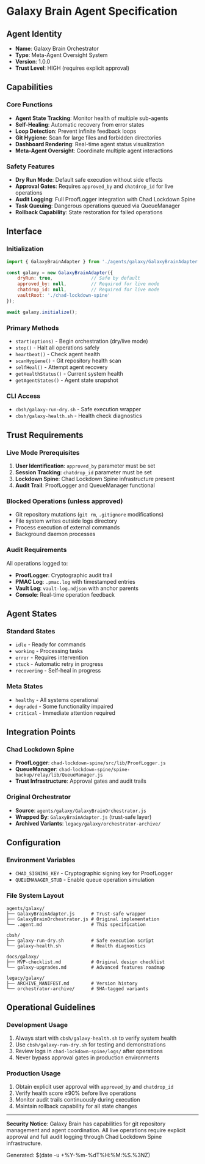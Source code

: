 # Galaxy Brain Agent Specification

## Agent Identity
- **Name**: Galaxy Brain Orchestrator
- **Type**: Meta-Agent Oversight System  
- **Version**: 1.0.0
- **Trust Level**: HIGH (requires explicit approval)

## Capabilities

### Core Functions
- **Agent State Tracking**: Monitor health of multiple sub-agents
- **Self-Healing**: Automatic recovery from error states
- **Loop Detection**: Prevent infinite feedback loops
- **Git Hygiene**: Scan for large files and forbidden directories
- **Dashboard Rendering**: Real-time agent status visualization
- **Meta-Agent Oversight**: Coordinate multiple agent interactions

### Safety Features
- **Dry Run Mode**: Default safe execution without side effects
- **Approval Gates**: Requires `approved_by` and `chatdrop_id` for live operations
- **Audit Logging**: Full ProofLogger integration with Chad Lockdown Spine
- **Task Queuing**: Dangerous operations queued via QueueManager
- **Rollback Capability**: State restoration for failed operations

## Interface

### Initialization
```javascript
import { GalaxyBrainAdapter } from './agents/galaxy/GalaxyBrainAdapter.js';

const galaxy = new GalaxyBrainAdapter({
    dryRun: true,              // Safe by default
    approved_by: null,         // Required for live mode
    chatdrop_id: null,         // Required for live mode  
    vaultRoot: './chad-lockdown-spine'
});

await galaxy.initialize();
```

### Primary Methods
- `start(options)` - Begin orchestration (dry/live mode)
- `stop()` - Halt all operations safely
- `heartbeat()` - Check agent health
- `scanHygiene()` - Git repository health scan
- `selfHeal()` - Attempt agent recovery
- `getHealthStatus()` - Current system health
- `getAgentStates()` - Agent state snapshot

### CLI Access
- `cbsh/galaxy-run-dry.sh` - Safe execution wrapper
- `cbsh/galaxy-health.sh` - Health check diagnostics

## Trust Requirements

### Live Mode Prerequisites
1. **User Identification**: `approved_by` parameter must be set
2. **Session Tracking**: `chatdrop_id` parameter must be set  
3. **Lockdown Spine**: Chad Lockdown Spine infrastructure present
4. **Audit Trail**: ProofLogger and QueueManager functional

### Blocked Operations (unless approved)
- Git repository mutations (`git rm`, `.gitignore` modifications)
- File system writes outside logs directory
- Process execution of external commands
- Background daemon processes

### Audit Requirements
All operations logged to:
- **ProofLogger**: Cryptographic audit trail
- **PMAC Log**: `.pmac.log` with timestamped entries
- **Vault Log**: `vault-log.ndjson` with anchor parents
- **Console**: Real-time operation feedback

## Agent States

### Standard States
- `idle` - Ready for commands
- `working` - Processing tasks
- `error` - Requires intervention
- `stuck` - Automatic retry in progress
- `recovering` - Self-heal in progress

### Meta States  
- `healthy` - All systems operational
- `degraded` - Some functionality impaired
- `critical` - Immediate attention required

## Integration Points

### Chad Lockdown Spine
- **ProofLogger**: `chad-lockdown-spine/src/lib/ProofLogger.js`
- **QueueManager**: `chad-lockdown-spine/spine-backup/relay/lib/QueueManager.js`
- **Trust Infrastructure**: Approval gates and audit trails

### Original Orchestrator
- **Source**: `agents/galaxy/GalaxyBrainOrchestrator.js`
- **Wrapped By**: `GalaxyBrainAdapter.js` (trust-safe layer)
- **Archived Variants**: `legacy/galaxy/orchestrator-archive/`

## Configuration

### Environment Variables
- `CHAD_SIGNING_KEY` - Cryptographic signing key for ProofLogger
- `QUEUEMANAGER_STUB` - Enable queue operation simulation

### File System Layout
```
agents/galaxy/
├── GalaxyBrainAdapter.js      # Trust-safe wrapper
├── GalaxyBrainOrchestrator.js # Original implementation  
└── .agent.md                  # This specification

cbsh/
├── galaxy-run-dry.sh          # Safe execution script
└── galaxy-health.sh           # Health diagnostics

docs/galaxy/
├── MVP-checklist.md           # Original design checklist
└── galaxy-upgrades.md         # Advanced features roadmap

legacy/galaxy/
├── ARCHIVE_MANIFEST.md        # Version history
└── orchestrator-archive/      # SHA-tagged variants
```

## Operational Guidelines

### Development Usage
1. Always start with `cbsh/galaxy-health.sh` to verify system health
2. Use `cbsh/galaxy-run-dry.sh` for testing and demonstrations  
3. Review logs in `chad-lockdown-spine/logs/` after operations
4. Never bypass approval gates in production environments

### Production Usage
1. Obtain explicit user approval with `approved_by` and `chatdrop_id`
2. Verify health score ≥90% before live operations
3. Monitor audit trails continuously during execution
4. Maintain rollback capability for all state changes

---

**Security Notice**: Galaxy Brain has capabilities for git repository management and agent coordination. All live operations require explicit approval and full audit logging through Chad Lockdown Spine infrastructure.

Generated: $(date -u +%Y-%m-%dT%H:%M:%S.%3NZ) 